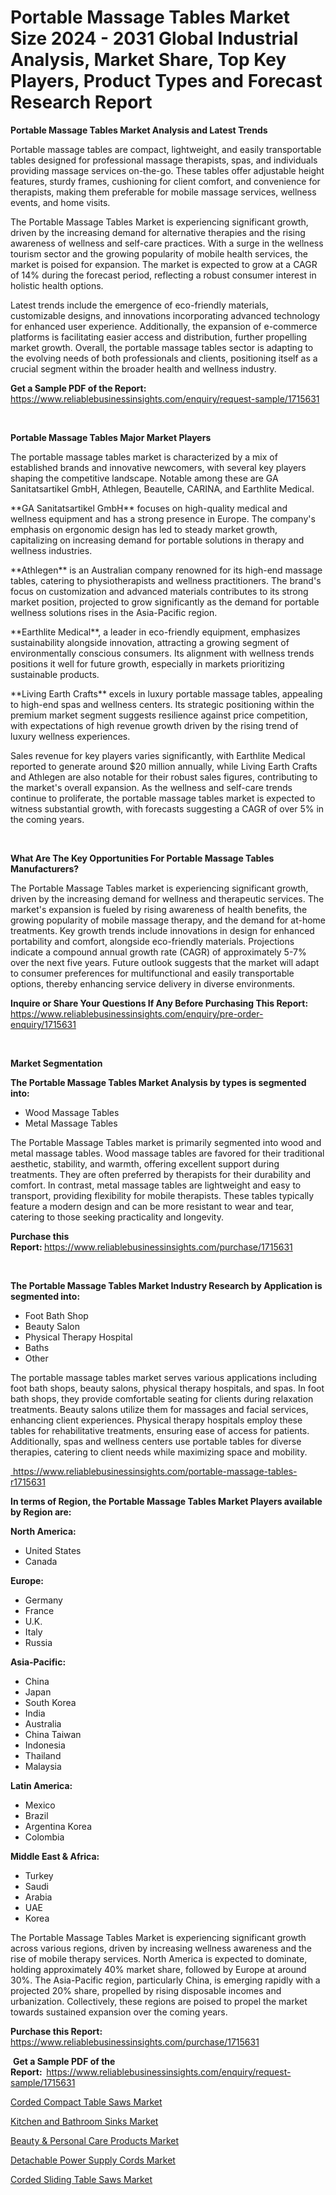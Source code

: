 <p><h1>Portable Massage Tables Market Size 2024 - 2031 Global Industrial Analysis, Market Share, Top Key Players, Product Types and Forecast Research Report</h1></p><p><strong>Portable Massage Tables Market Analysis and Latest Trends</strong></p>
<p><p>Portable massage tables are compact, lightweight, and easily transportable tables designed for professional massage therapists, spas, and individuals providing massage services on-the-go. These tables offer adjustable height features, sturdy frames, cushioning for client comfort, and convenience for therapists, making them preferable for mobile massage services, wellness events, and home visits.</p><p>The Portable Massage Tables Market is experiencing significant growth, driven by the increasing demand for alternative therapies and the rising awareness of wellness and self-care practices. With a surge in the wellness tourism sector and the growing popularity of mobile health services, the market is poised for expansion. The market is expected to grow at a CAGR of 14% during the forecast period, reflecting a robust consumer interest in holistic health options.</p><p>Latest trends include the emergence of eco-friendly materials, customizable designs, and innovations incorporating advanced technology for enhanced user experience. Additionally, the expansion of e-commerce platforms is facilitating easier access and distribution, further propelling market growth. Overall, the portable massage tables sector is adapting to the evolving needs of both professionals and clients, positioning itself as a crucial segment within the broader health and wellness industry.</p></p>
<p><strong>Get a Sample PDF of the Report:&nbsp;</strong> <a href="https://www.reliablebusinessinsights.com/enquiry/request-sample/1715631?utm_campaign=48&utm_medium=2&utm_source=Github&utm_content=ia&utm_term=30102024&utm_id=portable-massage-tables">https://www.reliablebusinessinsights.com/enquiry/request-sample/1715631</a></p>
<p>&nbsp;</p>
<p><strong>Portable Massage Tables Major Market Players</strong></p>
<p><p>The portable massage tables market is characterized by a mix of established brands and innovative newcomers, with several key players shaping the competitive landscape. Notable among these are GA Sanitatsartikel GmbH, Athlegen, Beautelle, CARINA, and Earthlite Medical.</p><p>**GA Sanitatsartikel GmbH** focuses on high-quality medical and wellness equipment and has a strong presence in Europe. The company's emphasis on ergonomic design has led to steady market growth, capitalizing on increasing demand for portable solutions in therapy and wellness industries.</p><p>**Athlegen** is an Australian company renowned for its high-end massage tables, catering to physiotherapists and wellness practitioners. The brand's focus on customization and advanced materials contributes to its strong market position, projected to grow significantly as the demand for portable wellness solutions rises in the Asia-Pacific region.</p><p>**Earthlite Medical**, a leader in eco-friendly equipment, emphasizes sustainability alongside innovation, attracting a growing segment of environmentally conscious consumers. Its alignment with wellness trends positions it well for future growth, especially in markets prioritizing sustainable products.</p><p>**Living Earth Crafts** excels in luxury portable massage tables, appealing to high-end spas and wellness centers. Its strategic positioning within the premium market segment suggests resilience against price competition, with expectations of high revenue growth driven by the rising trend of luxury wellness experiences.</p><p>Sales revenue for key players varies significantly, with Earthlite Medical reported to generate around $20 million annually, while Living Earth Crafts and Athlegen are also notable for their robust sales figures, contributing to the market's overall expansion. As the wellness and self-care trends continue to proliferate, the portable massage tables market is expected to witness substantial growth, with forecasts suggesting a CAGR of over 5% in the coming years.</p></p>
<p>&nbsp;</p>
<p><strong>What Are The Key Opportunities For Portable Massage Tables Manufacturers?</strong></p>
<p><p>The Portable Massage Tables market is experiencing significant growth, driven by the increasing demand for wellness and therapeutic services. The market's expansion is fueled by rising awareness of health benefits, the growing popularity of mobile massage therapy, and the demand for at-home treatments. Key growth trends include innovations in design for enhanced portability and comfort, alongside eco-friendly materials. Projections indicate a compound annual growth rate (CAGR) of approximately 5-7% over the next five years. Future outlook suggests that the market will adapt to consumer preferences for multifunctional and easily transportable options, thereby enhancing service delivery in diverse environments.</p></p>
<p><strong>Inquire or Share Your Questions If Any Before Purchasing This Report:</strong> <a href="https://www.reliablebusinessinsights.com/enquiry/pre-order-enquiry/1715631?utm_campaign=48&utm_medium=2&utm_source=Github&utm_content=ia&utm_term=30102024&utm_id=portable-massage-tables">https://www.reliablebusinessinsights.com/enquiry/pre-order-enquiry/1715631</a></p>
<p>&nbsp;</p>
<p><strong>Market Segmentation</strong></p>
<p><strong>The Portable Massage Tables Market Analysis by types is segmented into:</strong></p>
<p><ul><li>Wood Massage Tables</li><li>Metal Massage Tables</li></ul></p>
<p><p>The Portable Massage Tables market is primarily segmented into wood and metal massage tables. Wood massage tables are favored for their traditional aesthetic, stability, and warmth, offering excellent support during treatments. They are often preferred by therapists for their durability and comfort. In contrast, metal massage tables are lightweight and easy to transport, providing flexibility for mobile therapists. These tables typically feature a modern design and can be more resistant to wear and tear, catering to those seeking practicality and longevity.</p></p>
<p><strong>Purchase this Report:&nbsp;</strong><a href="https://www.reliablebusinessinsights.com/purchase/1715631?utm_campaign=48&utm_medium=2&utm_source=Github&utm_content=ia&utm_term=30102024&utm_id=portable-massage-tables">https://www.reliablebusinessinsights.com/purchase/1715631</a></p>
<p>&nbsp;</p>
<p><strong>The Portable Massage Tables Market Industry Research by Application is segmented into:</strong></p>
<p><ul><li>Foot Bath Shop</li><li>Beauty Salon</li><li>Physical Therapy Hospital</li><li>Baths</li><li>Other</li></ul></p>
<p><p>The portable massage tables market serves various applications including foot bath shops, beauty salons, physical therapy hospitals, and spas. In foot bath shops, they provide comfortable seating for clients during relaxation treatments. Beauty salons utilize them for massages and facial services, enhancing client experiences. Physical therapy hospitals employ these tables for rehabilitative treatments, ensuring ease of access for patients. Additionally, spas and wellness centers use portable tables for diverse therapies, catering to client needs while maximizing space and mobility.</p></p>
<p><a href="https://www.reliablebusinessinsights.com/portable-massage-tables-r1715631?utm_campaign=48&utm_medium=2&utm_source=Github&utm_content=ia&utm_term=30102024&utm_id=portable-massage-tables">&nbsp;https://www.reliablebusinessinsights.com/portable-massage-tables-r1715631</a></p>
<p><strong>In terms of Region, the Portable Massage Tables Market Players available by Region are:</strong></p>
<p>
    <p> <strong> North America: </strong>
        <ul>
            <li>United States</li>
            <li>Canada</li>
        </ul>
        </p> 
    <p> <strong> Europe: </strong>
        <ul>
            <li>Germany</li>
            <li>France</li>
            <li>U.K.</li>
            <li>Italy</li>
            <li>Russia</li>
        </ul>
        </p> 
    <p> <strong> Asia-Pacific: </strong>
        <ul>
            <li>China</li>
            <li>Japan</li>
            <li>South Korea</li>
            <li>India</li>
            <li>Australia</li>
            <li>China Taiwan</li>
            <li>Indonesia</li>
            <li>Thailand</li>
            <li>Malaysia</li>
        </ul>
        </p> 
    <p> <strong> Latin America: </strong>
        <ul>
            <li>Mexico</li>
            <li>Brazil</li>
            <li>Argentina Korea</li>
            <li>Colombia</li>
        </ul>
        </p> 
    <p> <strong> Middle East & Africa: </strong>
        <ul>
            <li>Turkey</li>
            <li>Saudi</li>
            <li>Arabia</li>
            <li>UAE</li>
            <li>Korea</li>
        </ul>
    </p>
    </p>
<p><p>The Portable Massage Tables Market is experiencing significant growth across various regions, driven by increasing wellness awareness and the rise of mobile therapy services. North America is expected to dominate, holding approximately 40% market share, followed by Europe at around 30%. The Asia-Pacific region, particularly China, is emerging rapidly with a projected 20% share, propelled by rising disposable incomes and urbanization. Collectively, these regions are poised to propel the market towards sustained expansion over the coming years.</p></p>
<p><strong>Purchase this Report: </strong><a href="https://www.reliablebusinessinsights.com/purchase/1715631?utm_campaign=48&utm_medium=2&utm_source=Github&utm_content=ia&utm_term=30102024&utm_id=portable-massage-tables">https://www.reliablebusinessinsights.com/purchase/1715631</a></p>
<p>&nbsp;<strong>Get a Sample PDF of the Report:&nbsp;&nbsp;</strong><a href="https://www.reliablebusinessinsights.com/enquiry/request-sample/1715631?utm_campaign=48&utm_medium=2&utm_source=Github&utm_content=ia&utm_term=30102024&utm_id=portable-massage-tables">https://www.reliablebusinessinsights.com/enquiry/request-sample/1715631</a></p>
<p><strong></strong></p>
<p><p><a href="https://issuu.com/reportprime-2/docs/corded-compact-table-saws-market-si_732a39e4070c6b?utm_campaign=48&utm_medium=2&utm_source=Github&utm_content=ia&utm_term=30102024&utm_id=portable-massage-tables">Corded Compact Table Saws Market</a></p><p><a href="https://github.com/DorinaOsmani364/Market-Research-Report-List-1/blob/main/kitchen-and-bathroom-sinks-market.md?utm_campaign=48&utm_medium=2&utm_source=Github&utm_content=ia&utm_term=30102024&utm_id=portable-massage-tables">Kitchen and Bathroom Sinks Market</a></p><p><a href="https://www.linkedin.com/pulse/beauty-personal-care-products-market-global-share-ranking-overall-qjnnc?utm_campaign=48&utm_medium=2&utm_source=Github&utm_content=ia&utm_term=30102024&utm_id=portable-massage-tables">Beauty & Personal Care Products Market</a></p><p><a href="https://www.linkedin.com/pulse/analyzing-detachable-power-supply-cords-market-dynamics-growth-yjf3c?utm_campaign=48&utm_medium=2&utm_source=Github&utm_content=ia&utm_term=30102024&utm_id=portable-massage-tables">Detachable Power Supply Cords Market</a></p><p><a href="https://issuu.com/reportprime-2/docs/corded-sliding-table-saws-market-si_73f10031535535?utm_campaign=48&utm_medium=2&utm_source=Github&utm_content=ia&utm_term=30102024&utm_id=portable-massage-tables">Corded Sliding Table Saws Market</a></p></p>